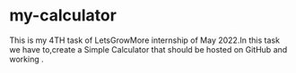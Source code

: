 # my-calculator
This is my 4TH task of LetsGrowMore internship of May 2022.In this task we have to,create a 
Simple Calculator that should be hosted on GitHub and working .

